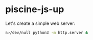 # piscine-js-up

Let's create a simple web server:

```bash
&>/dev/null python3 -m http.server &
```
